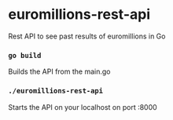 # euromillions-rest-api
Rest API to see past results of euromillions in Go

### `go build`

Builds the API from the main.go

### `./euromillions-rest-api`

Starts the API on your localhost on port :8000